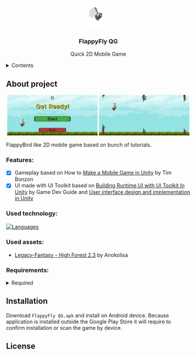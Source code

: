 <p align="center">
  <img width="64" alt="Game Icon" src="Assets/Graphics/Mob/Small%20Bee/Bee.png">
</p>
<h3 align="center">FlappyFly QG</h3>
<p align="center">Quick 2D Mobile Game</p>

<details>
  <summary>Contents</summary>
  <ol>
    <li><a href="#About-project">About project</a></li>
    <ul>
      <li><a href="#Features">Features</a></li>
      <li><a href="#Used-technology">Used technology</a></li>
      <li><a href="#Used-assets">Used assets</a></li>
      <li><a href="#Requirements">Requirements</a></li>
    </ul>
    <li><a href="#Installation">Installation</a></li>
    <li><a href="#License">License</a></li>
  </ol>
</details>


## About project
<p align="center">
  <img width="49%" alt="start screen screenshoot" src="Screenshots/StartScreen.jpg">
  <img width="49%" alt="gameplay screen screenshoot" src="Screenshots/GamePlay.jpg">
</p>

FlappyBird like 2D mobile game based on bunch of tutorials.



### Features:
- [x] Gameplay based on How to [Make a Mobile Game in Unity](https://gamedevacademy.org/unity-mobile-game-tutorial/) by Tim Bonzon
- [x] UI made with UI Toolkit based on [Building Runtime UI with UI Toolkit In Unity](https://youtu.be/6DcwHPxCE54?si=lfgSlKnc2mZ-wIiF) by Game Dev Guide and [User interface design and implementation in Unity](https://unity.com/resources/user-interface-design-and-implementation-in-unity)

### Used technology:
<p>
  <a href="https://skillicons.dev">
    <img height="32" align="center" alt="Languages" src="https://skillicons.dev/icons?i=unity,cs,dotnet,visualstudio" />
  </a>
</p>

### Used assets:
- [Legacy-Fantasy - High Forest 2.3](https://anokolisa.itch.io/sidescroller-pixelart-sprites-asset-pack-forest-16x16) by Anokolisa

### Requirements:
<details>
  <summary>Required</summary>
  <table>
  <tr>
    <th>Required OS</th>
    <td>Android 11.0 (API lvl 30) and up</td>
  </tr>
  <tr>
    <th>Download size</th>
    <td>25 MB</td>
  </tr>
  <tr>
    <th>Storage</th>
    <td>1 GB available space</td>
  </tr>
  <tr>
    <th>Memory</th>
    <td>2 GB RAM</td>
  </tr>
  <tr>
    <th>App permissions</th>
    <td>
<!--       have full network access <br> -->
    </td>
  </tr>
  </table>
</details>


## Installation
Download ```FlappyFly QG.apk``` and install on Android device. Because application is installed outside the Google Play Store it will require to confirm installation or scan the game by device.

## License
